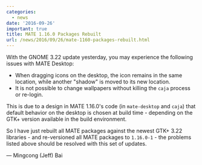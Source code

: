 ```yaml
---
categories:
  - news
date: '2016-09-26'
important: true
title: MATE 1.16.0 Packages Rebuilt
url: /news/2016/09/26/mate-1160-packages-rebuilt.html
---
```



With the GNOME 3.22 update yesterday, you may experience the following issues with MATE Desktop:

- When dragging icons on the desktop, the icon remains in the same location, while another "shadow" is moved to its new location.
- It is not possible to change wallpapers without killing the `caja` process or re-login.

This is due to a design in MATE 1.16.0's code (in `mate-desktop` and `caja`) that default behavior on the desktop is chosen at build time - depending on the GTK+ version available in the build environment.

So I have just rebuilt all MATE packages against the newest GTK+ 3.22 libraries - and re-versioned all MATE packages to `1.16.0-1` - the problems listed above should be resolved with this set of updates.

— Mingcong (Jeff) Bai
